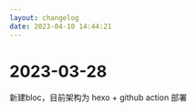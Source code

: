 ```yaml
---
layout: changelog
date: 2023-04-10 14:44:21
---
```

# 2023-03-28 
新建bloc，目前架构为 hexo + github action 部署